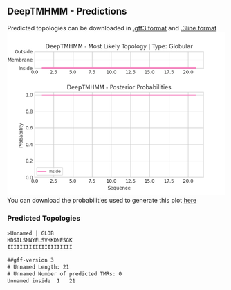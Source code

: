 ## DeepTMHMM - Predictions
Predicted topologies can be downloaded in [.gff3 format](TMRs.gff3) and [.3line format](predicted_topologies.3line)
![picture](plot.png)
You can download the probabilities used to generate this plot [here](Unnamed_probs.csv)
### Predicted Topologies
```
>Unnamed | GLOB
HDSILSNNYELSVHKDNESGK
IIIIIIIIIIIIIIIIIIIII

```


```
##gff-version 3
# Unnamed Length: 21
# Unnamed Number of predicted TMRs: 0
Unnamed	inside	1	21				

```
